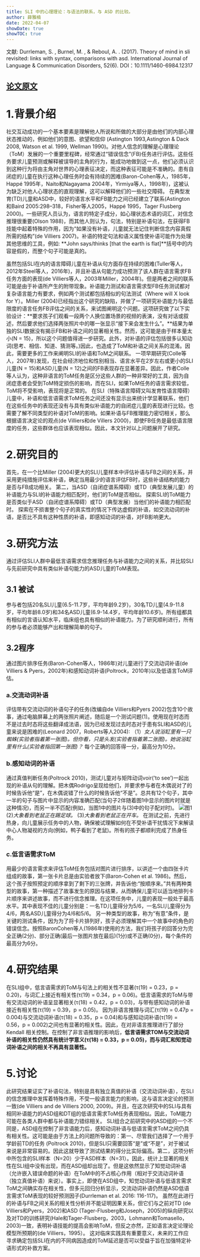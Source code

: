 ```yaml
---
title: SLI 中的心理理论：与语法的联系，与 ASD 的比较。
author: 薛雅楠
date: 2022-04-07
showDate: true
showTOC: true
---
```

文献: Durrleman, S. ,  Burnel, M. , &  Reboul, A. . (2017). Theory of mind in sli revisited: links with syntax, comparisons with asd. International Journal of Language & Communication Disorders, 52(6). DOI：10.1111/1460-6984.12317

[论文原文](../Source_Files/2022-4-7-XYN1.Pdf)
---
# 1.背景介绍
社交互动成功的一个基本要素是理解他人所说和所做的大部分是由他们的内部心理状态推动的，例如他们的意图、欲望和信仰 (Astington 1993,Astington & Dack 2008, Watson et al. 1999, Wellman 1990)。对他人信念的理解是心理理论（ToM）发展的一个重要里程碑，经常通过“错误信念”(FB)任务进行评估。这些任务要求儿童预测或解释被误导的主角的行为，能成功地做到这一点，他们必须认识到这种行为将由主角对世界的心理表征决定，而这种表征可能是不准确的。患有自闭症的儿童在执行这种心理任务时会有持续的困难(Baron-Cohen等人，1985年，Happé 1995年，Naito和Nagayama 2004年，Yirmiya等人，1998年)，这被认为缺乏对他人心理状态的直观理解，这可以解释他们的一些社交障碍。
在典型发育(TD)儿童和ASD中，较好的语言水平和FB能力之间已经建立了联系(Astington和Baird 2005:298–318，Fisher等人2005，Happé 1995，Tager Flusberg 2000)。一些研究人员认为，语言的特定子成分，如心理状态术语的词汇，对信念推理很重要(Olson 1988)，而其他人则认为，句法，特别是补语句法，在获得FB技能中起着特殊的作用，因为“如果没有补语，儿童就无法记住判断信念内容真假所需的结构”(de Villiers 2007)。补语的特定句法和语义属性使补语可能作为处理其他思维的工具，例如:
**John says/thinks [that the earth is flat]**括号中的内容是假的，而整个句子可能是真的。

虽然包括SLI在内的语言障碍儿童在补语从句方面存在持续的困难(Tuller等人，2012年Steel等人，2016年)，并且补语从句能力成功预测了该人群在语言需求FB任务方面的表现(de Villiers等人，2003年Miller，2004年)。但是两者之间的联系可能是由于补语所产生的附带现象。补语能力测试和语言需求型FB任务测试都对复杂语言能力有要求，例如两个测试都包括相似的句法测试（Where will X look for Y）。Miller (2004)已经指出这个研究的缺陷，并做了一项研究补语能力与最低限度的语言任务FB评估之间的关系，来试图阐明这个问题。这项研究做了以下实验设计：**要求孩子们观看一段两个人换位置场景的视频的表演，没有对话或叙述，然后要求他们选择两张照片中的哪一张显示“接下来会发生什么”。**结果为单独的SLI数据没有揭示FB和补语之间的显著相关性。然而，这可能是由于样本量太小(N = 15)，所以这个问题值得进一步研究。此外，对补语的评估包括很多认知动词(思考、相信、知道、猜测等。)因此，也造成了ToM和补语之间关系的混淆。因此，需要更多的工作来阐明SLI的补语和ToM之间联系。
一项早期研究(Colle等人，2007年)发现，在社会经济地位和性别相当、语言水平在2岁左右或更小的SLI儿童(N = 15)和ASD儿童(N = 12)之间的FB表现存在显著差异。因此，作者Colle等人认为，这种非语言的ToM任务是区分这些人群的一种非常好的工具，因为自闭症患者会受到ToM特定损伤的影响，而在SLI，如果ToM任务的语言需求较低，ToM将不受影响，表现将是正常的。
在SLI（特殊语言障碍又叫发育性语言障碍）儿童中，补语和低言语需求ToM任务之间还没有显示出来统计学显著联系，他们在这些任务中的表现还没有与具有类似补语能力的自闭症儿童的表现进行比较。也需要了解不同类型的补语对ToM的影响。如果补语与FB推理能力密切相关，那么根据语言决定论的观点(de Villiers和de Villers 2000)，即使FB任务是最低语言限度的任务，这些群体也应该表现相似。因此，本文针对以上问题展开了研究。
# 2.研究目的
首先，在一个比Miller (2004)更大的SLI儿童样本中评估补语与FB之间的关系，并采用更纯措施评估来补语，确定当用最少的语言评估FB时，这些补语结构的能力是否与FB成功相关。
第二，当ASD（自闭症谱系障碍）或TD（典型发展儿童）的补语能力与SLI的补语能力相匹配时，他们的ToM是否相似。
探索SLI的ToM能力是否类似于ASD（自闭症谱系障碍）或TD（典型发展）当他们的补语能力相匹配时。
探索在不损害整个句子的真实性的情况下传达虚假的补语，如交流动词的补语，是否比不具有这种性质的补语，即感知动词的补语，对FB影响更大。
# 3.研究方法
通过评估SLI人群中最低言语需求信念推理任务与补语能力之间的关系，并比较SLI与先前研究中具有类似补语句能力的ASD儿童的ToM表现。

## 3.1 被试
参与者包括20名SLI儿童(6.5-11.7岁，平均年龄9.2岁)，30名TD儿童(4.9-11.8岁，平均年龄8.0岁)和34名ASD儿童(6.9-14.4岁，平均年龄10.6岁)。所有组都具有相似的言语认知水平，临床组也具有相似的补语能力。为了研究顺利进行，所有的参与者必须能够产出和理解简单的句子。
## 3.2程序
通过图片排序任务(Baron-Cohen等人，1986年)对儿童进行了交流动词补语(de Villiers & Pyers，2002年)和感知动词补语(Poltrock，2010年)以及低语言ToM评估。
### a.交流动词补语
评估带有交流动词的补语句子的任务(改编自de Villiers和Pyers 2002)包含10个故事，通过电脑屏幕上的两张照片阐述，随后是一个测试问题(1)。使用现在时态而不是过去时态将这些翻译成法语，因为已经发现过去时态对于患有SLI和ASD的儿童来说是困难的(Leonard 2007，Roberts等人2004):
（1）*女人说浴缸里有一只蜘蛛(实验者指着第一张图)。但你看，只是头发(实验者指着第二张图)。她说浴缸里有什么(实验者指回第一张图)？*
每个正确的回答得一分，最高分为10分。
### b.感知动词的补语
通过真值判断任务(Poltrock 2010)，测试儿童对与矩阵动词voir(‘to see’)一起出现的补语从句的理解。把木偶Rodrigo呈现给他们，并要求参与者在木偶说对了的时候告诉他“是”，在木偶说错了什么的时候告诉他“不是”。总共有12个句子，其中一半的句子与图片中显示的内容准确匹配(当句子2伴随着图1中显示的图片时就是这种情况)，而另一半不匹配(例如，当图1中的图片与(3)中的句子配对时)。
![图1](../Supporting_Information/2022-4-7-XYN1-Fig-1.png)
(2)*大象看到老鼠正在踢足球。*
(3)*大象看到老鼠正在开车。*
在测试之前，先进行热身，向儿童展示任务中的人物，确保被试理解如何在不受补语干扰情况下来解读中心人物凝视的方向(例如，鸭子看到了老鼠)。所有的孩子都顺利完成了热身任务。
### c.低言语需求ToM
用最少的语言需求来评估ToM任务包括对图片进行排序，以讲述一个由四张卡片组成的故事，第一张卡片总是由实验者放下(Baron-Cohen et al. 1986)。然后，这个孩子按照预定的顺序拿到了剩下的三张牌，并告诉他:“按顺序来。”共有两种类型的故事，第一种描述了故事发生的原因与结果，从而确保儿童可以适当地排列卡片顺序来讲述故事，而不进行信念推理。在这项任务中，儿童的表现一般处于最高水平。其中表现不佳的儿童分别是：一名TD儿童得分为5/6，一名SLI儿童得分为4/6，两名ASD儿童得分为4/6和5/6。
另一种类型的故事，称为“有意”条件，是关键的测试条件，因为为了将卡片排列好，孩子必须理解其中一个故事中的角色的错误信念。按照BaronCohen等人(1986年)使用的方法，我们将孩子的回答分为完全正确(2分)、部分正确(最后一张图片放在最后)(1分)或不正确(0分)，每个条件的最高分为6分。
# 4.研究结果
在SLI组中，低言语需求的ToM与句法上的相关性不显著(τ(19) = 0.23，p = 0.20)，与词汇上接近有相关性(τ(19) = 0.34，p = 0.06)。低言语需求的ToM与带有交流动词的补语呈显著相关(τ(18) = 0.42，p = 0.03)，与带有感知动词的补语接近有相关性(τ(19) = 0.39，p = 0.05)。
因为非语言推理与词汇(τ(19) = 0.47p = 0.004)与交流动词补语(τ(18) = 0.35，p = 0.04)和与感知动词补语(τ(19) = 0.56，p = 0.002)之间也有显著的相关性。因此，在对非语言推理进行了部分Kendall 相关控制。在控制了非言语推理的影响后，**低言语需求TOM与交流动词补语的相关性仍然具有统计学意义(τ(18) = 0.33，p = 0.05)，而与词汇和知觉动词补语之间的相关不再具有显著性。**

# 5.讨论
此研究结果证实了补语句法，特别是具有独立真值的补语（交流动词补语），在SLI的信念推理中发挥着特殊作用，不受一般语言能力的影响，这与语言决定论的预测一致(de Villiers and de Villiers 2000, 2009)。并且，在这次研究中的SLI与具有相同补语能力的ASD组和DT组的低语言需求ToM任务表现相似。因此，ToM能力可能在各类人群中都与补语能力错综相关。
SLI组合之前研究中的ASD组的一个不同是，ASD组在控制了非言语能力后，感知动词补语与低语言需求ToM之间仍具有相关性。这可能是由于方法上的问题所导致的：第一、尽管我们选择了一个用于学龄前TD的任务 (Poltrock 2010)，但是SLI只需要回答“是”或“不是”，对于被试来说是非常容易的。因此这就导致了测试结果的得分比实际偏高。第二，这项分析中所包含的SLI样本（N=20）少于ASD样本（N=31）。因此，统计上显著的相关性在SLI组中没有出现，而在ASD组却出现了。但是这依然显示了知觉动词补语（允许嵌入错误命题的补语）在ToM中的不占核心作用（相对于交流动词补语（独立真值补语）来说）。事实上，即使在ASD组中，知觉动词补语与低语言需求ToM之间确实存在相关性，但多元回归分析显示，交流动词补语仍然是ASD低语言需求ToM表现的较好预测因子(Durrleman et al. 2016: 116-117)。
虽然在此进行的补语与FB之间关系的相关性分析并不能证明因果关系，但它们与之前对TD (de Villiers和Pyers，2002)和ASD (Tager-Flusberg和Joseph，2005)的纵向研究以及对TD的训练研究(Hale和Tager-Flusberg，2003，Lohmann和Tomasello，2003)一致，表明补语技能的提高会影响ToM，但反之亦然，正如语言决定论理论模型所预期的(de Villiers，1995）。
这对临床实践具有重要意义，未来的工作应寻求确定包括SLI在内的不同病因造成的ToM延迟是否可以受益于旨在加强特定补语形式的补救方案。



